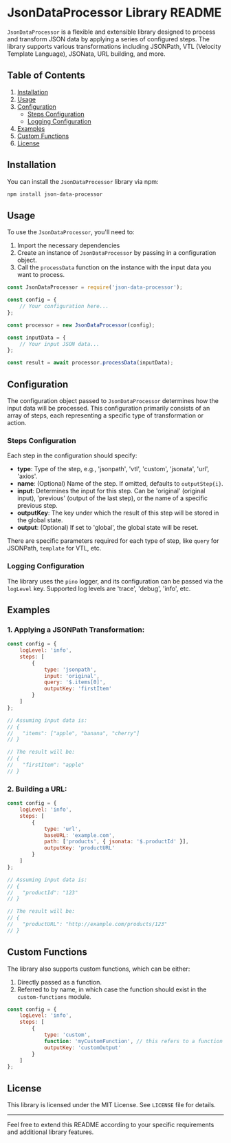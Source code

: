 # JsonDataProcessor Library README

`JsonDataProcessor` is a flexible and extensible library designed to process and transform JSON data by applying a series of configured steps. The library supports various transformations including JSONPath, VTL (Velocity Template Language), JSONata, URL building, and more.

## Table of Contents
1. [Installation](#installation)
2. [Usage](#usage)
3. [Configuration](#configuration)
   * [Steps Configuration](#steps-configuration)
   * [Logging Configuration](#logging-configuration)
4. [Examples](#examples)
5. [Custom Functions](#custom-functions)
6. [License](#license)

## Installation

You can install the `JsonDataProcessor` library via npm:

```bash
npm install json-data-processor
```

## Usage

To use the `JsonDataProcessor`, you'll need to:

1. Import the necessary dependencies
2. Create an instance of `JsonDataProcessor` by passing in a configuration object.
3. Call the `processData` function on the instance with the input data you want to process.

```javascript
const JsonDataProcessor = require('json-data-processor');

const config = {
    // Your configuration here...
};

const processor = new JsonDataProcessor(config);

const inputData = {
    // Your input JSON data...
};

const result = await processor.processData(inputData);
```

## Configuration

The configuration object passed to `JsonDataProcessor` determines how the input data will be processed. This configuration primarily consists of an array of steps, each representing a specific type of transformation or action.

### Steps Configuration

Each step in the configuration should specify:

- **type**: Type of the step, e.g., 'jsonpath', 'vtl', 'custom', 'jsonata', 'url', 'axios'.
- **name**: (Optional) Name of the step. If omitted, defaults to `outputStep{i}`.
- **input**: Determines the input for this step. Can be 'original' (original input), 'previous' (output of the last step), or the name of a specific previous step.
- **outputKey**: The key under which the result of this step will be stored in the global state.
- **output**: (Optional) If set to 'global', the global state will be reset.

There are specific parameters required for each type of step, like `query` for JSONPath, `template` for VTL, etc.

### Logging Configuration

The library uses the `pino` logger, and its configuration can be passed via the `logLevel` key. Supported log levels are 'trace', 'debug', 'info', etc.

## Examples

### 1. Applying a JSONPath Transformation:

```javascript
const config = {
    logLevel: 'info',
    steps: [
        {
            type: 'jsonpath',
            input: 'original',
            query: '$.items[0]',
            outputKey: 'firstItem'
        }
    ]
};

// Assuming input data is:
// {
//   "items": ["apple", "banana", "cherry"]
// }

// The result will be:
// {
//   "firstItem": "apple"
// }
```

### 2. Building a URL:

```javascript
const config = {
    logLevel: 'info',
    steps: [
        {
            type: 'url',
            baseURL: 'example.com',
            path: ['products', { jsonata: '$.productId' }],
            outputKey: 'productURL'
        }
    ]
};

// Assuming input data is:
// {
//   "productId": "123"
// }

// The result will be:
// {
//   "productURL": "http://example.com/products/123"
// }
```

## Custom Functions

The library also supports custom functions, which can be either:

1. Directly passed as a function.
2. Referred to by name, in which case the function should exist in the `custom-functions` module.

```javascript
const config = {
    logLevel: 'info',
    steps: [
        {
            type: 'custom',
            function: 'myCustomFunction', // this refers to a function in the custom-functions module
            outputKey: 'customOutput'
        }
    ]
};
```

## License

This library is licensed under the MIT License. See `LICENSE` file for details.

---

Feel free to extend this README according to your specific requirements and additional library features.

